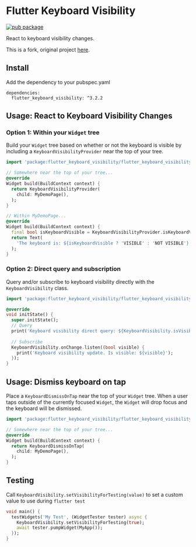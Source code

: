 # Flutter Keyboard Visibility
[![pub package](https://img.shields.io/pub/v/flutter_keyboard_visibility.svg?label=flutter_keyboard_visibility&color=blue)](https://pub.dev/packages/flutter_keyboard_visibility)

React to keyboard visibility changes.

This is a fork, original project [here](https://github.com/adee42/flutter_keyboard_visibility).

## Install
Add the dependency to your pubspec.yaml
```
dependencies:
  flutter_keyboard_visibility: ^3.2.2
```
## Usage: React to Keyboard Visibility Changes

### Option 1: Within your `Widget` tree
Build your `Widget` tree based on whether or not the keyboard is
visible by including a `KeyboardVisibilityProvider` near the top
of your tree.
```dart
import 'package:flutter_keyboard_visibility/flutter_keyboard_visibility.dart';

// Somewhere near the top of your tree...
@override
Widget build(BuildContext context) {
  return KeyboardVisibilityProvider(
    child: MyDemoPage(),
  );
}

// Within MyDemoPage...
@override
Widget build(BuildContext context) {
  final bool isKeyboardVisible = KeyboardVisibilityProvider.isKeyboardVisible(context);
  return Text(
    'The keyboard is: ${isKeyboardVisible ? 'VISIBLE' : 'NOT VISIBLE'}',
  );
}
```

### Option 2: Direct query and subscription

Query and/or subscribe to keyboard visibility directly with the  
`KeyboardVisibility` class.

```dart
import 'package:flutter_keyboard_visibility/flutter_keyboard_visibility.dart';

@override
void initState() {
  super.initState();
  // Query
  print('Keyboard visibility direct query: ${KeyboardVisibility.isVisible}');
  
  // Subscribe
  KeyboardVisibility.onChange.listen((bool visible) {
    print('Keyboard visibility update. Is visible: ${visible}');
  });
}
```
## Usage: Dismiss keyboard on tap
Place a `KeyboardDismissOnTap` near the top of your `Widget` tree. When a user taps outside of the currently focused `Widget`, the `Widget` will drop focus and the keyboard will be dismissed.
```dart
import 'package:flutter_keyboard_visibility/flutter_keyboard_visibility.dart';

// Somewhere near the top of your tree...
@override
Widget build(BuildContext context) {
  return KeyboardDismissOnTap(
    child: MyDemoPage(),
  );
}
```
## Testing
Call `KeyboardVisibility.setVisibilityForTesting(value)` to set a custom value to use during `flutter test`
```dart
void main() {
  testWidgets('My Test', (WidgetTester tester) async {
    KeyboardVisibility.setVisibilityForTesting(true);
    await tester.pumpWidget(MyApp());
  });
}
```
